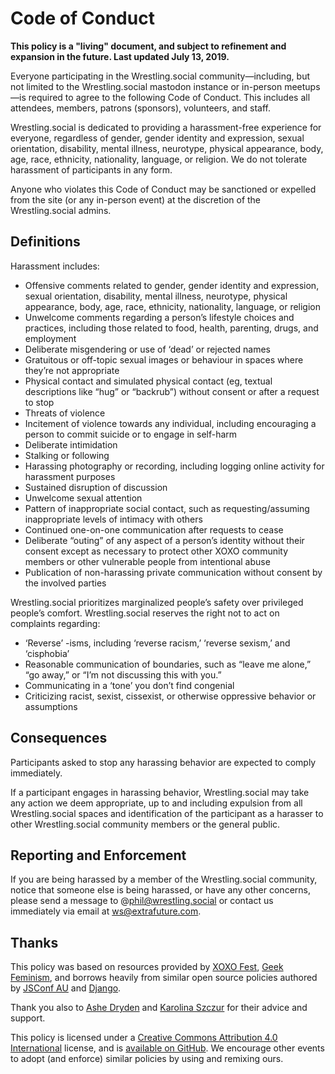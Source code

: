 # Code of Conduct

**This policy is a "living" document, and subject to refinement and expansion in the future. Last updated July 13, 2019.**

Everyone participating in the Wrestling.social community—including, but not limited to the Wrestling.social mastodon instance or in-person meetups—is required to agree to the following Code of Conduct. This includes all attendees, members, patrons (sponsors), volunteers, and staff.

Wrestling.social is dedicated to providing a harassment-free experience for everyone, regardless of gender, gender identity and expression, sexual orientation, disability, mental illness, neurotype, physical appearance, body, age, race, ethnicity, nationality, language, or religion. We do not tolerate harassment of participants in any form.

Anyone who violates this Code of Conduct may be sanctioned or expelled from the site (or any in-person event) at the discretion of the Wrestling.social admins.

## Definitions

Harassment includes:

* Offensive comments related to gender, gender identity and expression, sexual orientation, disability, mental illness, neurotype, physical appearance, body, age, race, ethnicity, nationality, language, or religion
* Unwelcome comments regarding a person’s lifestyle choices and practices, including those related to food, health, parenting, drugs, and employment
* Deliberate misgendering or use of ‘dead’ or rejected names
* Gratuitous or off-topic sexual images or behaviour in spaces where they’re not appropriate
* Physical contact and simulated physical contact (eg, textual descriptions like “hug” or “backrub”) without consent or after a request to stop
* Threats of violence
* Incitement of violence towards any individual, including encouraging a person to commit suicide or to engage in self-harm
* Deliberate intimidation
* Stalking or following
* Harassing photography or recording, including logging online activity for harassment purposes
* Sustained disruption of discussion
* Unwelcome sexual attention
* Pattern of inappropriate social contact, such as requesting/assuming inappropriate levels of intimacy with others
* Continued one-on-one communication after requests to cease
* Deliberate “outing” of any aspect of a person’s identity without their consent except as necessary to protect other XOXO community members or other vulnerable people from intentional abuse
* Publication of non-harassing private communication without consent by the involved parties

Wrestling.social prioritizes marginalized people’s safety over privileged people’s comfort. Wrestling.social reserves the right not to act on complaints regarding:

* ‘Reverse’ -isms, including ‘reverse racism,’ ‘reverse sexism,’ and ‘cisphobia’
* Reasonable communication of boundaries, such as “leave me alone,” “go away,” or “I’m not discussing this with you.”
* Communicating in a ‘tone’ you don’t find congenial
* Criticizing racist, sexist, cissexist, or otherwise oppressive behavior or assumptions

## Consequences

Participants asked to stop any harassing behavior are expected to comply immediately.

If a participant engages in harassing behavior, Wrestling.social may take any action we deem appropriate, up to and including expulsion from all Wrestling.social spaces and identification of the participant as a harasser to other Wrestling.social community members or the general public.

## Reporting and Enforcement
If you are being harassed by a member of the Wrestling.social community, notice that someone else is being harassed, or have any other concerns, please send a message to @phil@wrestling.social or contact us immediately via email at [ws@extrafuture.com](mailto:ws@extrafuture.com).

## Thanks

This policy was based on resources provided by [XOXO Fest](https://xoxofest.com), [Geek Feminism](https://geekfeminism.org/about/code-of-conduct/), and borrows heavily from similar open source policies authored by [JSConf AU](https://2018.jsconfau.com/code-of-conduct) and [Django](https://www.djangoproject.com/conduct/).

Thank you also to [Ashe Dryden](https://www.ashedryden.com/) and [Karolina Szczur](https://thefox.is/) for their advice and support.

This policy is licensed under a [Creative Commons Attribution 4.0 International](https://creativecommons.org/licenses/by/4.0/) license, and is [available on GitHub](https://github.com/philnelson/wrestling.social). We encourage other events to adopt (and enforce) similar policies by using and remixing ours.
